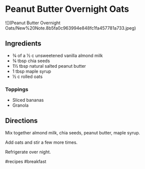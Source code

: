 # Peanut Butter Overnight Oats
![](Peanut Butter Overnight Oats/New%20Note.8b5fa0c963994e848fc1fa457781a733.jpeg)

## Ingredients
* ¾ of a ½ c unsweetened vanilla almond milk
* ¾ tbsp chia seeds
* 1½ tbsp natural salted peanut butter
* 1 tbsp maple syrup
* ½ c rolled oats

### Toppings
* Sliced bananas
* Granola

## Directions
Mix together almond milk, chia seeds, peanut butter, maple syrup.

Add oats and stir a few more times.

Refrigerate over night.

#recipes #breakfast